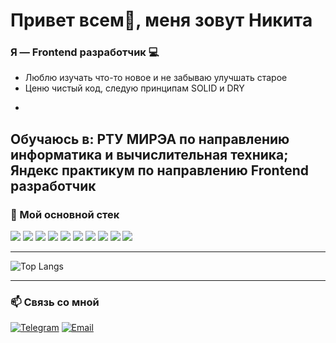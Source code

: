 # Привет всем👋, меня зовут Никита

### Я — Frontend разработчик 💻

-  Люблю изучать что-то новое и не забываю улучшать старое
-  Ценю чистый код, следую принципам SOLID и DRY
- <pre>
Обучаюсь в: РТУ МИРЭА по направлению информатика и вычислительная техника;
           Яндекс практикум по направлению Frontend разработчик
</pre>
---

### 🧰 Мой основной стек

<p align="left" margin-bottom="0">
  <img src="https://img.shields.io/badge/JavaScript-F7DF1E?style=for-the-badge&logo=javascript&logoColor=black"/>
  <img src="https://img.shields.io/badge/HTML5-DA0448?style=for-the-badge&logo=html5&logoColor=white"/> 
  <img src="https://img.shields.io/badge/CSS3-FF8D1A?style=for-the-badge&logo=css3&logoColor=white"/> 
  <img src="https://img.shields.io/badge/TypeScript-00A4EF?style=for-the-badge&logo=typescript&logoColor=white"/>
  <img src="https://img.shields.io/badge/Figma-8910CD?style=for-the-badge&logo=figma&logoColor=white"/>
  <img src="https://img.shields.io/badge/React-20232A?style=for-the-badge&logo=react&logoColor=61DAFB"/>
  <img src="https://img.shields.io/badge/Redux-4C7094?style=for-the-badge&logo=redux&logoColor=20232A"/>
  <img src="https://img.shields.io/badge/Next.js-E8EDF3?style=for-the-badge&logo=next.js&logoColor=black"/> 
  <img src="https://img.shields.io/badge/Git-F05032?style=for-the-badge&logo=git&logoColor=white"/>
  <img src="https://img.shields.io/badge/Python-05BD09?style=for-the-badge&logo=python&logoColor=black"/>
</p>

---

![Top Langs](https://github-readme-stats.vercel.app/api/top-langs/?username=boktop235&layout=compact&theme=dark)

---

### 📫 Связь со мной

[![Telegram](https://img.shields.io/badge/-Telegram-2CA5E0?style=for-the-badge&logo=telegram&logoColor=white)](https://t.me/masat0kavabata)
[![Email](https://img.shields.io/badge/Email-D14836?style=for-the-badge&logo=gmail&logoColor=white)](mailto:boktop235@icloud.com)
